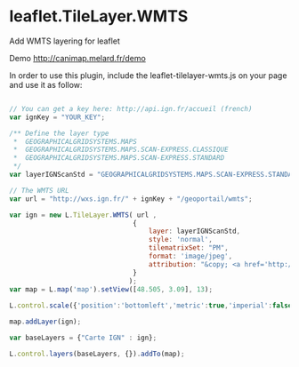 leaflet.TileLayer.WMTS
======================

Add WMTS layering for leaflet

Demo
http://canimap.melard.fr/demo


In order to use this plugin, include the leaflet-tilelayer-wmts.js on your page and use it as follow:
```javascript

// You can get a key here: http://api.ign.fr/accueil (french)
var ignKey = "YOUR_KEY";

/** Define the layer type
 *  GEOGRAPHICALGRIDSYSTEMS.MAPS
 *  GEOGRAPHICALGRIDSYSTEMS.MAPS.SCAN-EXPRESS.CLASSIQUE
 *  GEOGRAPHICALGRIDSYSTEMS.MAPS.SCAN-EXPRESS.STANDARD
 */
var layerIGNScanStd = "GEOGRAPHICALGRIDSYSTEMS.MAPS.SCAN-EXPRESS.STANDARD";

// The WMTS URL 
var url = "http://wxs.ign.fr/" + ignKey + "/geoportail/wmts";

var ign = new L.TileLayer.WMTS( url ,
                               {
                                   layer: layerIGNScanStd,
                                   style: 'normal',
                                   tilematrixSet: "PM",
                                   format: 'image/jpeg',
                                   attribution: "&copy; <a href='http://www.ign.fr'>IGN</a>"
                               }
                              );
var map = L.map('map').setView([48.505, 3.09], 13);
                              
L.control.scale({'position':'bottomleft','metric':true,'imperial':false}).addTo(map);

map.addLayer(ign);

var baseLayers = {"Carte IGN" : ign};

L.control.layers(baseLayers, {}).addTo(map);

```

